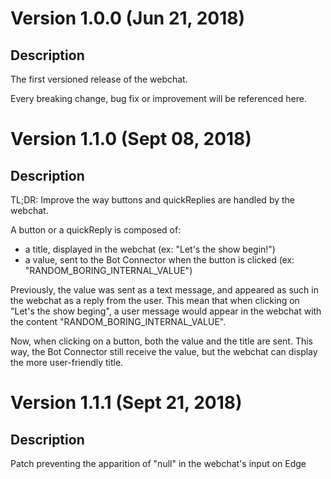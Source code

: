 # Version 1.0.0 (Jun 21, 2018)

## Description

The first versioned release of the webchat.

Every breaking change, bug fix or improvement will be referenced here.

# Version 1.1.0 (Sept 08, 2018)

## Description

TL;DR: Improve the way buttons and quickReplies are handled by the webchat.

A button or a quickReply is composed of:

- a title, displayed in the webchat (ex: "Let's the show begin!")
- a value, sent to the Bot Connector when the button is clicked (ex: "RANDOM_BORING_INTERNAL_VALUE")

Previously, the value was sent as a text message, and appeared as such in the webchat as a reply from the user. This mean that when clicking on "Let's the show beging", a user message would appear in the webchat with the content "RANDOM_BORING_INTERNAL_VALUE".

Now, when clicking on a button, both the value and the title are sent. This way, the Bot Connector still receive the value, but the webchat can display the more user-friendly title.

# Version 1.1.1 (Sept 21, 2018)

## Description

Patch preventing the apparition of "null" in the webchat's input on Edge
